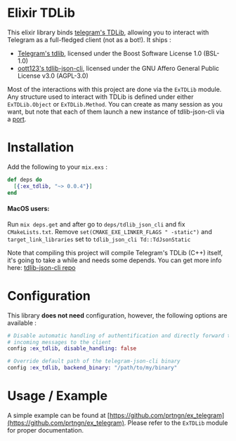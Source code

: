 # Elixir TDLib

This elixir library binds [telegram's
TDLib](https://core.telegram.org/tdlib), allowing you to interact with
Telegram as a full-fledged client (not as a bot!). It ships :

* [Telegram's tdlib](https://github.com/tdlib/td), licensed under the Boost
  Software License 1.0 (BSL-1.0)
* [oott123's tdlib-json-cli](https://github.com/oott123), licensed under the
  GNU Affero General Public License v3.0 (AGPL-3.0)

Most of the interactions with this project are done via the `ExTDLib` module. Any
structure used to interact with TDLib is defined under either `ExTDLib.Object` or
`ExTDLib.Method`. You can create as many session as you want, but note that each
of them launch a new instance of tdlib-json-cli via a
[port](https://hexdocs.pm/elixir/Port.html).

# Installation

Add the following to your `mix.exs` :

```elixir
def deps do
  [{:ex_tdlib, "~> 0.0.4"}]
end
```

#### MacOS users:
Run `mix deps.get` and after go to `deps/tdlib_json_cli` and fix `CMakeLists.txt`.
Remove `set(CMAKE_EXE_LINKER_FLAGS " -static")` and `target_link_libraries` set to `tdlib_json_cli Td::TdJsonStatic`

Note that compiling this project will compile Telegram's TDLib (C++) itself,
it's going to take a while and needs some depends. You can get more info here: [tdlib-json-cli repo](https://github.com/oott123/tdlib-json-cli)


# Configuration

This library **does not need** configuration, however, the following options are
available :

```elixir
# Disable automatic handling of authentification and directly forward the
# incoming messages to the client
config :ex_tdlib, disable_handling: false

# Override default path of the telegram-json-cli binary
config :ex_tdlib, backend_binary: "/path/to/my/binary"
```

# Usage / Example

A simple example can be found at
[https://github.com/prtngn/ex_telegram](https://github.com/prtngn/ex_telegram).
Please refer to the `ExTDLib` module for proper documentation.
